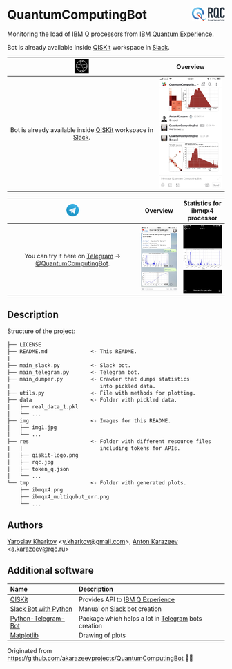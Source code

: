# QuantumComputingBot <img src="img/rqc.png" href='http://rqc.ru/' width='15%' align='right'>

Monitoring the load of IBM Q processors from [IBM Quantum Experience](https://quantumexperience.ng.bluemix.net).

Bot is already available inside [QISKit](https://qiskit.org) workspace in [Slack](https://slack.com).

| <img src="img/qiskit-logo-black.png" href='http://rqc.ru/' width='10%'> | Overview |
| :--: | :--: |
| Bot is already available inside [QISKit](https://qiskit.org) workspace in [Slack](https://slack.com). | <img src="img/img3.jpg" width="200px">       |


| <img src="img/telegram.png" href='http://rqc.ru/' width='10%'> | Overview | Statistics for ibmqx4 processor     |
| :---:  | :------: | :-------: |
| You can try it here on [Telegram](https://telegram.org) -> [@QuantumComputingBot](https://t.me/QuantumComputingBot).  | <img src="img/img1.jpg" width="200px">       | <img src="img/img2.jpg" width="200px">       |

## Description

Structure of the project:
```
├── LICENSE
├── README.md              <- This README.
|
├── main_slack.py          <- Slack bot.
├── main_telegram.py       <- Telegram bot.
├── main_dumper.py         <- Crawler that dumps statistics
|                             into pickled data.
├── utils.py               <- File with methods for plotting.
├── data                   <- Folder with pickled data.
│   ├── real_data_1.pkl
│   └── ...
├── img                    <- Images for this README.
│   ├── img1.jpg
│   └── ...
├── res                    <- Folder with different resource files
|   |                         including tokens for APIs.
│   ├── qiskit-logo.png
│   ├── rqc.jpg
│   ├── token_q.json
│   └── ...
└── tmp                    <- Folder with generated plots.
    ├── ibmqx4.png
    ├── ibmqx4_multiqubut_err.png
    └── ...
```


## Authors

[Yaroslav Kharkov](https://www.physics.unsw.edu.au/staff/yaroslav-kharkov) &lt;[y.kharkov@gmail.com](mailto:y.kharkov@gmail.com)&gt;, [Anton Karazeev](https://akarazeev.github.io) &lt;[a.karazeev@rqc.ru](mailto:a.karazeev@rqc.ru)&gt;

## Additional software

| Name | Description     |
| :------------- | :------------- |
| [QISKit](https://www.qiskit.org)   | Provides API to [IBM Q Experience](https://quantumexperience.ng.bluemix.net)  |
| [Slack Bot with Python](https://www.fullstackpython.com/blog/build-first-slack-bot-python.html) | Manual on [Slack](https://slack.com) bot creation  |
| [Python-Telegram-Bot](https://github.com/python-telegram-bot/python-telegram-bot)  | Package which helps a lot in [Telegram](https://telegram.org) bots creation  |
| [Matplotlib](https://github.com/matplotlib/matplotlib)   | Drawing of plots  |

Originated from https://github.com/akarazeevprojects/QuantumComputingBot 🙌🏻
